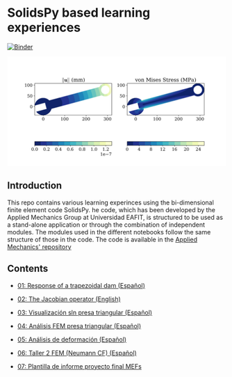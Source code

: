 # SolidsPy based learning experiences

[![Binder](https://mybinder.org/badge_logo.svg)](https://mybinder.org/v2/gh/jgomezc1/SolidsPy_experiences/master)

![Displacement field in a wrench.](./images/wrench.png)

## Introduction

This repo contains various learning experinces using the bi-dimensional finite element code SolidsPy.
he code, which has been developed by the Applied Mechanics Group at Universidad EAFIT, is structured to be used
as a stand-alone application or through the combination of independent modules. The modules used in the different
notebooks follow the same structure of those in the code.
The code is available in the [Applied Mechanics' repository](https://github.com/AppliedMechanics-EAFIT/SolidsPy)

## Contents

* [01: Response of a trapezoidal dam (Español)](https://nbviewer.jupyter.org/github/jgomezc1/SolidsPy_experiences/blob/master/notebooks/analisis_presa/01_solidspy_dam_design.ipynb)

* [02: The Jacobian operator (English)](https://nbviewer.jupyter.org/github/jgomezc1/SolidsPy_experiences/blob/master/notebooks/jacobian/jacobiano.ipynb)

* [03: Visualización sln presa triangular (Español)](https://nbviewer.jupyter.org/github/jgomezc1/SolidsPy_experiences/blob/master/notebooks/taller_1_modelacion/taller1.ipynb)

* [04: Análisis FEM presa triangular (Español)](https://nbviewer.jupyter.org/github/jgomezc1/SolidsPy_experiences/blob/master/notebooks/taller_2_modelacion/taller2.ipynb)

* [05: Análisis de deformación (Español)](https://nbviewer.jupyter.org/github/jgomezc1/SolidsPy_experiences/blob/master/notebooks/strain/strain.ipynb)

* [06: Taller 2 FEM (Neumann CF) (Español)](https://nbviewer.jupyter.org/github/jgomezc1/SolidsPy_experiences/blob/master/notebooks/taller_2_fem/neumann_bcs.ipynb)

* [07: Plantilla de informe proyecto final MEFs](https://nbviewer.jupyter.org/github/jgomezc1/SolidsPy_experiences/blob/master/notebooks/plantilla_proyecto_fem/proyecto_ejemplo.ipynb)
